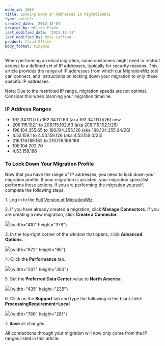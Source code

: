 ```yaml
---
node_id: 3800
title: Locking Down IP Addresses in MigrationWiz
type: article
created_date: '2013-12-04'
created_by: Milton Prado
last_modified_date: '2013-12-11'
last_modified_by: Kyle Laffoon
product: Cloud Office
body_format: tinymce
---
```


When performing an email migration, some customers might need to
restrict access to a defined set of IP addresses, typically for security
reasons.  This article provides the range of IP addresses from which our
MigrationWiz tool can connect, and instructions on locking down your
migration to only these specific IP addresses.

Note: Due to the restricted IP range, migration speeds are not optimal.
Consider this when planning your migration timeline.

### IP Address Ranges

-   192.34.111.0 to 192.34.111.63 (aka 192.34.111.0/26) new
-   208.115.102.1 to 208.115.102.63 (aka 208.115.102.1/26)
-   198.104.255.65 to 198.104.255.126 (aka 198.104.255.64/26)
-   4.53.159.1 to 4.53.159.126 (aka 4.53.159.0/25)
-   216.176.189.162 to 216.176.189.188
-   198.104.202.70
-   4.53.158.186

### To Lock Down Your Migration Profile

Now that you have the range of IP addresses, you need to lock down your
migration profile.  If your migration is assisted, your migration
specialist performs these actions.  If you are performing the migration
yourself, complete the following steps.

1\. Log in to the [Full Version of
MigrationWiz](/howto/accessing-the-full-version-of-migrationwiz).

2\. If you have already created a migration, click **Manage Connectors**.
If you are creating a new migration, click **Create a  Connector**.

![](https://8026b2e3760e2433679c-fffceaebb8c6ee053c935e8915a3fbe7.ssl.cf2.rackcdn.com/field/image/Step_1.png){width="410"
height="378"}



3\. In the top-right corner of the window that opens, click **Advanced
Options**.

![](https://8026b2e3760e2433679c-fffceaebb8c6ee053c935e8915a3fbe7.ssl.cf2.rackcdn.com/field/image/advanced.png){width="872"
height="95"}



4\. Click the **Performance** tab.

![](https://8026b2e3760e2433679c-fffceaebb8c6ee053c935e8915a3fbe7.ssl.cf2.rackcdn.com/field/image/Step_3.png){width="207"
height="360"}



5\. Set the **Preferred Data Center** value to **North America**.

![](https://8026b2e3760e2433679c-fffceaebb8c6ee053c935e8915a3fbe7.ssl.cf2.rackcdn.com/field/image/Step_4.png){width="435"
height="235"}



6\. Click on the **Support** tab and type the following in the blank
field:  **ProcessingRequirement=Local**

![](https://8026b2e3760e2433679c-fffceaebb8c6ee053c935e8915a3fbe7.ssl.cf2.rackcdn.com/field/image/Step_5.png){width="786"
height="281"}



7\. **Save** all changes

All connections through your migration will now only come from the IP
ranges listed in this article.








